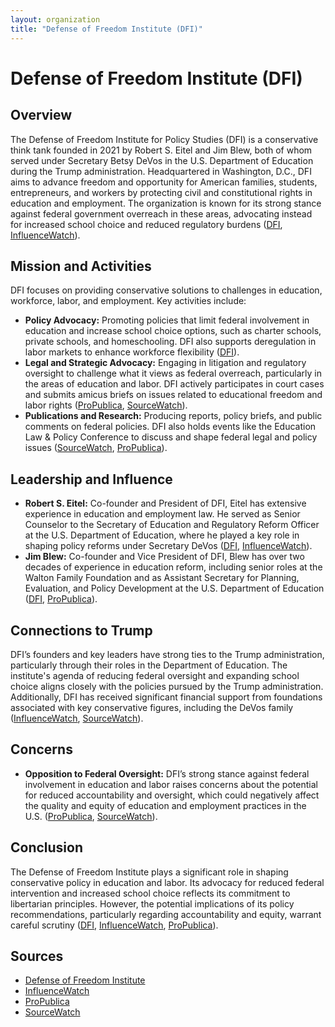 ```yaml
---
layout: organization
title: "Defense of Freedom Institute (DFI)"
---
```


# Defense of Freedom Institute (DFI)

## Overview
The Defense of Freedom Institute for Policy Studies (DFI) is a conservative think tank founded in 2021 by Robert S. Eitel and Jim Blew, both of whom served under Secretary Betsy DeVos in the U.S. Department of Education during the Trump administration. Headquartered in Washington, D.C., DFI aims to advance freedom and opportunity for American families, students, entrepreneurs, and workers by protecting civil and constitutional rights in education and employment. The organization is known for its strong stance against federal government overreach in these areas, advocating instead for increased school choice and reduced regulatory burdens ([DFI](https://dfipolicy.org), [InfluenceWatch](https://www.influencewatch.org)).

## Mission and Activities
DFI focuses on providing conservative solutions to challenges in education, workforce, labor, and employment. Key activities include:
- **Policy Advocacy:** Promoting policies that limit federal involvement in education and increase school choice options, such as charter schools, private schools, and homeschooling. DFI also supports deregulation in labor markets to enhance workforce flexibility ([DFI](https://dfipolicy.org)).
- **Legal and Strategic Advocacy:** Engaging in litigation and regulatory oversight to challenge what it views as federal overreach, particularly in the areas of education and labor. DFI actively participates in court cases and submits amicus briefs on issues related to educational freedom and labor rights ([ProPublica](https://projects.propublica.org), [SourceWatch](https://www.sourcewatch.org)).
- **Publications and Research:** Producing reports, policy briefs, and public comments on federal policies. DFI also holds events like the Education Law & Policy Conference to discuss and shape federal legal and policy issues ([SourceWatch](https://www.sourcewatch.org), [ProPublica](https://projects.propublica.org)).

## Leadership and Influence
- **Robert S. Eitel:** Co-founder and President of DFI, Eitel has extensive experience in education and employment law. He served as Senior Counselor to the Secretary of Education and Regulatory Reform Officer at the U.S. Department of Education, where he played a key role in shaping policy reforms under Secretary DeVos ([DFI](https://dfipolicy.org), [InfluenceWatch](https://www.influencewatch.org)).
- **Jim Blew:** Co-founder and Vice President of DFI, Blew has over two decades of experience in education reform, including senior roles at the Walton Family Foundation and as Assistant Secretary for Planning, Evaluation, and Policy Development at the U.S. Department of Education ([DFI](https://dfipolicy.org), [ProPublica](https://projects.propublica.org)).

## Connections to Trump
DFI’s founders and key leaders have strong ties to the Trump administration, particularly through their roles in the Department of Education. The institute's agenda of reducing federal oversight and expanding school choice aligns closely with the policies pursued by the Trump administration. Additionally, DFI has received significant financial support from foundations associated with key conservative figures, including the DeVos family ([InfluenceWatch](https://www.influencewatch.org), [SourceWatch](https://www.sourcewatch.org)).

## Concerns
- **Opposition to Federal Oversight:** DFI’s strong stance against federal involvement in education and labor raises concerns about the potential for reduced accountability and oversight, which could negatively affect the quality and equity of education and employment practices in the U.S. ([ProPublica](https://projects.propublica.org), [SourceWatch](https://www.sourcewatch.org)).

## Conclusion
The Defense of Freedom Institute plays a significant role in shaping conservative policy in education and labor. Its advocacy for reduced federal intervention and increased school choice reflects its commitment to libertarian principles. However, the potential implications of its policy recommendations, particularly regarding accountability and equity, warrant careful scrutiny ([DFI](https://dfipolicy.org), [InfluenceWatch](https://www.influencewatch.org), [ProPublica](https://projects.propublica.org)).

## Sources
- [Defense of Freedom Institute](https://dfipolicy.org)
- [InfluenceWatch](https://www.influencewatch.org)
- [ProPublica](https://projects.propublica.org)
- [SourceWatch](https://www.sourcewatch.org)
